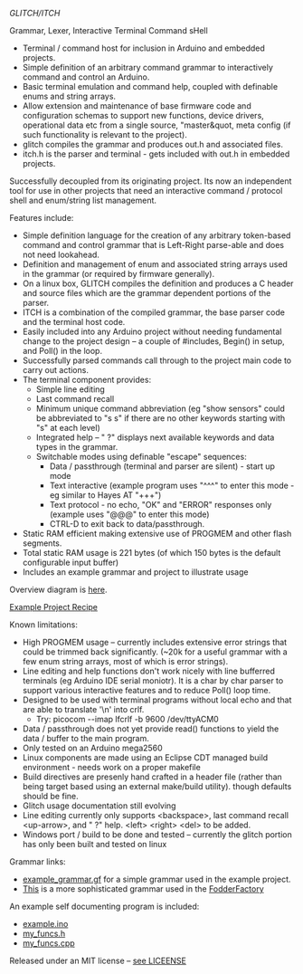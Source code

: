 *GLITCH/ITCH*

Grammar, Lexer, Interactive Terminal Command sHell

- Terminal / command host for inclusion in Arduino and embedded projects.
- Simple definition of an arbitrary command grammar to interactively command and control an Arduino.
- Basic terminal emulation and command help, coupled with definable enums and string arrays.
- Allow extension and maintenance of base firmware code and configuration schemas to support new functions, device drivers, operational data etc from a single source, &quot;master&quot, meta config (if such functionality is relevant to the project).
 - glitch compiles the grammar and produces out.h and associated files.
 - itch.h is the parser and terminal - gets included with out.h in embedded projects.

Successfully decoupled from its originating project. Its now an independent tool for use in other projects that need an interactive command / protocol shell and enum/string list management.

Features include:

- Simple definition language for the creation of any arbitrary token-based command and control grammar that is Left-Right parse-able and does not need lookahead.
- Definition and management of enum and associated string arrays used in the grammar (or required by firmware generally).
- On a linux box, GLITCH compiles the definition and produces a C header and source files which are the grammar dependent portions of the parser.
- ITCH is a combination of the compiled grammar, the base parser code and the terminal host code.
- Easily included into any Arduino project without needing fundamental change to the project design – a couple of #includes, Begin() in setup, and Poll() in the loop.
- Successfully parsed commands call through to the project main code to carry out actions.
- The terminal component provides: 
  - Simple line editing
  - Last command recall
  - Minimum unique command abbreviation (eg &quot;show sensors&quot; could be abbreviated to &quot;s s&quot; if there are no other keywords starting with &quot;s&quot; at each level)
  - Integrated help – &quot; ?&quot; displays next available keywords and data types in the grammar.
  - Switchable modes using definable "escape" sequences:
    - Data / passthrough (terminal and parser are silent) - start up mode
    - Text interactive (example program uses "^^^" to enter this mode - eg similar to Hayes AT "+++")
    - Text protocol - no echo, "OK" and "ERROR" responses only (example uses "@@@" to enter this mode)
    - CTRL-D to exit back to data/passthrough.
- Static RAM efficient making extensive use of PROGMEM and other flash segments.
- Total static RAM usage is 221 bytes (of which 150 bytes is the default configurable input buffer)
- Includes an example grammar and project to illustrate usage

Overview diagram is [here](Overview.png).

[Example Project Recipe](USAGE.md)

Known limitations:

- High PROGMEM usage – currently includes extensive error strings that could be trimmed back significantly. (~20k for a useful grammar with a few enum string arrays, most of which is error strings).
- Line editing and help functions don't work nicely with line bufferred terminals (eg Arduino IDE serial moniotr). It is a char by char parser to support various interactive features and to reduce Poll() loop time.
- Designed to be used with terminal programs without local echo and that are able to translate '\n' into crlf.
  - Try: picocom --imap lfcrlf -b 9600 /dev/ttyACM0
- Data / passthrough does not yet provide read() functions to yield the data / buffer to the main program. 
- Only tested on an Arduino mega2560
- Linux components are made using an Eclipse CDT managed build environment - needs work on a proper makefile
- Build directives are presenly hand crafted in a header file (rather than being target based using an external make/build utility). though defaults should be fine.
- Glitch usage documentation still evolving
- Line editing currently only supports \<backspace\>, last command recall \<up-arrow\>, and " ?" help. \<left\> \<right\> \<del\> to be added.
- Windows port / build to be done and tested – currently the glitch portion has only been built and tested on linux

Grammar links:
 - [example_grammar.gf](grammar/example_grammar.gf) for a simple grammar used in the example project.
 - [This](grammar/grammar.gf) is a more sophisticated grammar used in the [FodderFactory](https://github.com/winginitau/FodderFactory)

An example self documenting program is included:
 - [example.ino](example/example.ino)
 - [my_funcs.h](example/my_funcs.h)
 - [my_funcs.cpp](example/my_funcs.cpp)

Released under an MIT license – [see LICEENSE](LICENSE)
